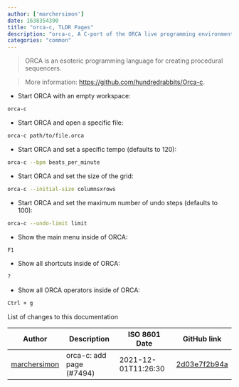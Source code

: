 ```yaml
---
author: ['marchersimon']
date: 1638354390
title: "orca-c, TLDR Pages"
description: "orca-c, A C-port of the ORCA live programming environment."
categories: "common"
---
```

> ORCA is an esoteric programming language for creating procedural sequencers.

> More information: <https://github.com/hundredrabbits/Orca-c>.

- Start ORCA with an empty workspace:

```bash
orca-c
```

- Start ORCA and open a specific file:

```bash
orca-c path/to/file.orca
```

- Start ORCA and set a specific tempo (defaults to 120):

```bash
orca-c --bpm beats_per_minute
```

- Start ORCA and set the size of the grid:

```bash
orca-c --initial-size columnsxrows
```

- Start ORCA and set the maximum number of undo steps (defaults to 100):

```bash
orca-c --undo-limit limit
```

- Show the main menu inside of ORCA:

```bash
F1
```

- Show all shortcuts inside of ORCA:

```bash
?
```

- Show all ORCA operators inside of ORCA:

```bash
Ctrl + g
```
List of changes to this documentation


Author | Description | ISO 8601 Date | GitHub link
------|-----|-----|-----
[marchersimon](mailto:50295997+marchersimon@users.noreply.github.com) | orca-c: add page (#7494) | 2021-12-01T11:26:30 | [2d03e7f2b94a](https://github.com/tldr-pages/tldr/commit/2d03e7f2b94a460f18a7d2ce30a97a58fb06b1c1)

